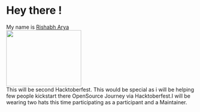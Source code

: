 <h1 id="hey-there-">Hey there !</h1>
<p>My name is <a href="https://github.com/RishabhArya">Rishabh Arya</a><br>
<img src="https://github.com/RishabhArya/HacktoberFest2020/blob/master/Images./Rishabh_octocat.png" width="200" height="150"><br>
This will be second Hacktoberfest. This would be special as i will be helping few people kickstart there OpenSource Journey via Hacktoberfest.I will be wearing two hats this time participating as a participant and a Maintainer.</p>

